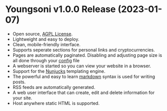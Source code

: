 # Youngsoni v1.0.0 Release (2023-01-07)

- Open source, [AGPL License](/LICENSE).
- Lightweight and easy to deploy.
- Clean, mobile-friendly interface.
- Supports seperate sections for personal links and cryptocurrencies.
- Pages are automatically paginated. Disabling and adjusting page size is all done through your [config](src/config/config.hjson) file
- A webserver is started so you can view your website in a browser.
- Support for the [Nunjucks](https://mozilla.github.io/nunjucks/) templating engine.
- The powerful and easy to learn [markdown](https://daringfireball.net/projects/markdown/) syntax is used for writing posts.
- RSS feeds are automatically generated.
- A web user interface that can create, edit and delete information for your site.
- Host anywhere static HTML is supported.
